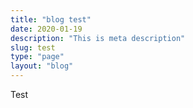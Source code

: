 ```yaml
---
title: "blog test"
date: 2020-01-19
description: "This is meta description"
slug: test
type: "page"
layout: "blog"
---
```


Test